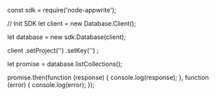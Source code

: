 const sdk = require('node-appwrite');

// Init SDK
let client = new Database.Client();

let database = new sdk.Database(client);

client
    .setProject('')
    .setKey('')
;

let promise = database.listCollections();

promise.then(function (response) {
    console.log(response);
}, function (error) {
    console.log(error);
});
